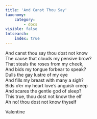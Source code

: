 ```yaml
---
title: 'And Canst Thou Say'
taxonomy:
    category:
        - docs
visible: false
tntsearch:
    index: true
---
```


And canst thou say thou dost not know    
The cause that clouds my pensive brow?    
That steals the roses from my cheek,    
And bids my tongue forbear to speak?    
Dulls the gay lustre of my eye    
And fills my breast with many a sigh?    
Bids o’er my heart love’s anguish creep    
And scares the gentle god of sleep?    
This true, thou dost not know the elf    
Ah no! thou dost not know thyself    
    
Valentine   